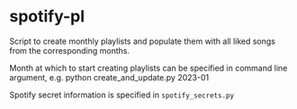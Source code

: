 # spotify-pl

Script to create monthly playlists and populate them with all liked songs from the corresponding months.

Month at which to start creating playlists can be specified in command line argument, e.g.
    python create_and_update.py 2023-01

Spotify secret information is specified in `spotify_secrets.py`